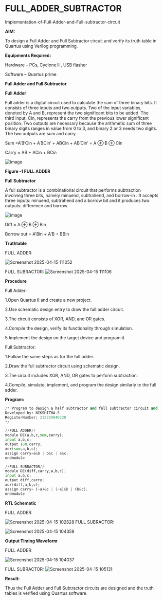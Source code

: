 # FULL_ADDER_SUBTRACTOR

Implementation-of-Full-Adder-and-Full-subtractor-circuit

**AIM:**

To design a Full Adder and Full Subtractor circuit and verify its truth table in Quartus using Verilog programming.

**Equipments Required:**

Hardware – PCs, Cyclone II , USB flasher

Software – Quartus prime

**Full Adder and Full Subtractor**

**Full Adder**

Full adder is a digital circuit used to calculate the sum of three binary bits. It consists of three inputs and two outputs. Two of the input variables, denoted by A and B, represent the two significant bits to be added. The third input, Cin, represents the carry from the previous lower significant position. Two outputs are necessary because the arithmetic sum of three binary digits ranges in value from 0 to 3, and binary 2 or 3 needs two digits. The two outputs are sum and carry.

Sum =A’B’Cin + A’BCin’ + ABCin + AB’Cin’ = A ⊕ B ⊕ Cin 

Carry = AB + ACin + BCin

![image](https://github.com/naavaneetha/FULL_ADDER_SUBTRACTOR/assets/154305477/0f30ba51-5ffb-4198-845f-18e054f675e7)

**Figure -1 FULL ADDER**

**Full Subtractor**

A full subtractor is a combinational circuit that performs subtraction involving three bits, namely minuend, subtrahend, and borrow-in . It accepts three inputs: minuend, subtrahend and a borrow bit and it produces two outputs: difference and borrow.

![image](https://github.com/naavaneetha/FULL_ADDER_SUBTRACTOR/assets/154305477/02b24f51-ab51-4304-9ad6-7b81ffc1ead5)

Diff = A ⊕ B ⊕ Bin 

Borrow out = A'Bin + A'B + BBin

**Truthtable**

FULL ADDER:

![Screenshot 2025-04-15 111052](https://github.com/user-attachments/assets/aca43734-83c4-415b-9a5f-4dbd2a349368)

FULL SUBRACTOR:
![Screenshot 2025-04-15 111106](https://github.com/user-attachments/assets/0cc19742-cc8f-4b38-9aca-b265a2fee230)

**Procedure**

Full Adder:

1.Open Quartus II and create a new project.

2.Use schematic design entry to draw the full adder circuit.

3.The circuit consists of XOR, AND, and OR gates.

4.Compile the design, verify its functionality through simulation.

5.Implement the design on the target device and program it.

Full Subtractor:

1.Follow the same steps as for the full adder.

2.Draw the full subtractor circuit using schematic design.

3.The circuit includes XOR, AND, OR gates to perform subtraction.

4.Compile, simulate, implement, and program the design similarly to the full adder.

**Program:**
```python
/* Program to design a half subtractor and full subtractor circuit and verify its truth table in quartus using Verilog programming. 
Developed by: NIKSHITHA.S
RegisterNumber: 212224040220
*/

//FULL ADDER//
module DE(a,b,c,sum,carry);
input a,b,c;
output sum,carry;
xor(sum,a,b,c);
assign carry=a&b | b&c | a&c;
endmodule

//FULL SUBRACTOR//
module DE(diff,carry,a,b,c);
input a,b,c;
output diff,carry;
xor(diff,a,b,c);
assign carry= (~a)&c | (~a)&b | (b&c);
endmodule

```

**RTL Schematic**

FULL ADDER:

![Screenshot 2025-04-15 102628](https://github.com/user-attachments/assets/66f51466-5108-4bca-afe5-a905f3cbdc70)
FULL SUBRACTOR:

![Screenshot 2025-04-15 104359](https://github.com/user-attachments/assets/5a8aa822-e86a-42ea-91b0-222bdeffe2c0)

**Output Timing Waveform**

FULL ADDER:

![Screenshot 2025-04-15 104037](https://github.com/user-attachments/assets/5583c607-e9f7-4867-bbba-22f85cf00319)

FULL SUBRACTOR:
![Screenshot 2025-04-15 105131](https://github.com/user-attachments/assets/c5ee455b-1f0d-474f-b798-acfdd8c56b9f)

**Result:**

Thus the Full Adder and Full Subtractor circuits are designed and the truth tables is verified using Quartus software.



